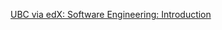 [UBC via edX: Software Engineering: Introduction](https://www.edx.org/learn/software-engineering/university-of-british-columbia-software-engineering-introduction) 